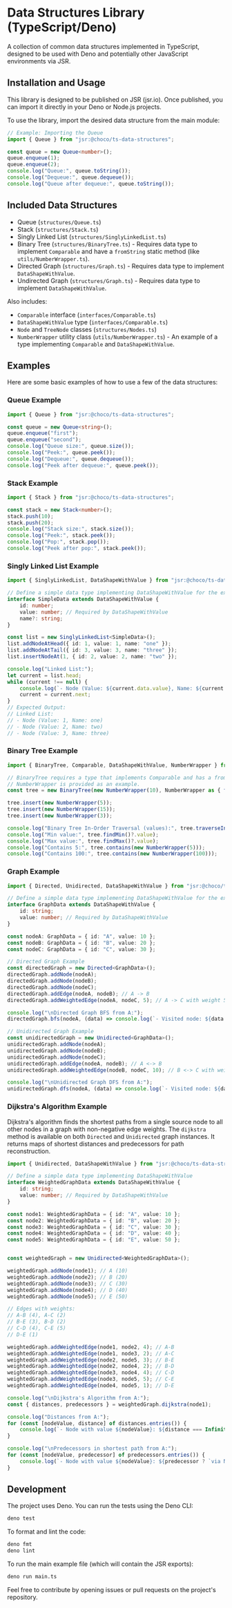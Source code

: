 # Data Structures Library (TypeScript/Deno)

A collection of common data structures implemented in TypeScript, designed to be used with Deno and potentially other JavaScript environments via JSR.

## Installation and Usage

This library is designed to be published on JSR (jsr.io). Once published, you can import it directly in your Deno or Node.js projects.

To use the library, import the desired data structure from the main module:

```typescript
// Example: Importing the Queue
import { Queue } from "jsr:@choco/ts-data-structures";

const queue = new Queue<number>();
queue.enqueue(1);
queue.enqueue(2);
console.log("Queue:", queue.toString());
console.log("Dequeue:", queue.dequeue());
console.log("Queue after dequeue:", queue.toString());
```


## Included Data Structures

*   Queue (`structures/Queue.ts`)
*   Stack (`structures/Stack.ts`)
*   Singly Linked List (`structures/SinglyLinkedList.ts`)
*   Binary Tree (`structures/BinaryTree.ts`) - Requires data type to implement `Comparable` and have a `fromString` static method (like `utils/NumberWrapper.ts`).
*   Directed Graph (`structures/Graph.ts`) - Requires data type to implement `DataShapeWithValue`.
*   Undirected Graph (`structures/Graph.ts`) - Requires data type to implement `DataShapeWithValue`.

Also includes:
*   `Comparable` interface (`interfaces/Comparable.ts`)
*   `DataShapeWithValue` type (`interfaces/Comparable.ts`)
*   `Node` and `TreeNode` classes (`structures/Nodes.ts`)
*   `NumberWrapper` utility class (`utils/NumberWrapper.ts`) - An example of a type implementing `Comparable` and `DataShapeWithValue`.

## Examples

Here are some basic examples of how to use a few of the data structures:

### Queue Example

```typescript
import { Queue } from "jsr:@choco/ts-data-structures";

const queue = new Queue<string>();
queue.enqueue("first");
queue.enqueue("second");
console.log("Queue size:", queue.size());
console.log("Peek:", queue.peek());
console.log("Dequeue:", queue.dequeue());
console.log("Peek after dequeue:", queue.peek());
```

### Stack Example

```typescript
import { Stack } from "jsr:@choco/ts-data-structures";

const stack = new Stack<number>();
stack.push(10);
stack.push(20);
console.log("Stack size:", stack.size());
console.log("Peek:", stack.peek());
console.log("Pop:", stack.pop());
console.log("Peek after pop:", stack.peek());
```

### Singly Linked List Example

```typescript
import { SinglyLinkedList, DataShapeWithValue } from "jsr:@choco/ts-data-structures";

// Define a simple data type implementing DataShapeWithValue for the example
interface SimpleData extends DataShapeWithValue {
    id: number;
    value: number; // Required by DataShapeWithValue
    name?: string;
}

const list = new SinglyLinkedList<SimpleData>();
list.addNodeAtHead({ id: 1, value: 1, name: "one" });
list.addNodeAtTail({ id: 3, value: 3, name: "three" });
list.insertNodeAt(1, { id: 2, value: 2, name: "two" });

console.log("Linked List:");
let current = list.head;
while (current !== null) {
    console.log(`- Node (Value: ${current.data.value}, Name: ${current.data.name})`);
    current = current.next;
}
// Expected Output:
// Linked List:
// - Node (Value: 1, Name: one)
// - Node (Value: 2, Name: two)
// - Node (Value: 3, Name: three)
```

### Binary Tree Example

```typescript
import { BinaryTree, Comparable, DataShapeWithValue, NumberWrapper } from "jsr:@choco/ts-data-structures";

// BinaryTree requires a type that implements Comparable and has a fromString static method.
// NumberWrapper is provided as an example.
const tree = new BinaryTree(new NumberWrapper(10), NumberWrapper as { fromString(s: string): NumberWrapper });

tree.insert(new NumberWrapper(5));
tree.insert(new NumberWrapper(15));
tree.insert(new NumberWrapper(3));

console.log("Binary Tree In-Order Traversal (values):", tree.traverseInOrder().map(node => node.data.value));
console.log("Min value:", tree.findMin()?.value);
console.log("Max value:", tree.findMax()?.value);
console.log("Contains 5:", tree.contains(new NumberWrapper(5)));
console.log("Contains 100:", tree.contains(new NumberWrapper(100)));
```

### Graph Example

```typescript
import { Directed, Unidirected, DataShapeWithValue } from "jsr:@choco/ts-data-structures";

// Define a simple data type implementing DataShapeWithValue for the example
interface GraphData extends DataShapeWithValue {
    id: string;
    value: number; // Required by DataShapeWithValue
}

const nodeA: GraphData = { id: "A", value: 10 };
const nodeB: GraphData = { id: "B", value: 20 };
const nodeC: GraphData = { id: "C", value: 30 };

// Directed Graph Example
const directedGraph = new Directed<GraphData>();
directedGraph.addNode(nodeA);
directedGraph.addNode(nodeB);
directedGraph.addNode(nodeC);
directedGraph.addEdge(nodeA, nodeB); // A -> B
directedGraph.addWeightedEdge(nodeA, nodeC, 5); // A -> C with weight 5

console.log("\nDirected Graph BFS from A:");
directedGraph.bfs(nodeA, (data) => console.log(`- Visited node: ${data.id} (Value: ${data.value})`));

// Unidirected Graph Example
const unidirectedGraph = new Unidirected<GraphData>();
unidirectedGraph.addNode(nodeA);
unidirectedGraph.addNode(nodeB);
unidirectedGraph.addNode(nodeC);
unidirectedGraph.addEdge(nodeA, nodeB); // A <-> B
unidirectedGraph.addWeightedEdge(nodeB, nodeC, 10); // B <-> C with weight 10

console.log("\nUnidirected Graph DFS from A:");
unidirectedGraph.dfs(nodeA, (data) => console.log(`- Visited node: ${data.id} (Value: ${data.value})`));
```

### Dijkstra's Algorithm Example

Dijkstra's algorithm finds the shortest paths from a single source node to all other nodes in a graph with non-negative edge weights. The `dijkstra` method is available on both `Directed` and `Unidirected` graph instances. It returns maps of shortest distances and predecessors for path reconstruction.

```typescript
import { Unidirected, DataShapeWithValue } from "jsr:@choco/ts-data-structures";

// Define a simple data type implementing DataShapeWithValue
interface WeightedGraphData extends DataShapeWithValue {
    id: string;
    value: number; // Required by DataShapeWithValue
}

const node1: WeightedGraphData = { id: "A", value: 10 };
const node2: WeightedGraphData = { id: "B", value: 20 };
const node3: WeightedGraphData = { id: "C", value: 30 };
const node4: WeightedGraphData = { id: "D", value: 40 };
const node5: WeightedGraphData = { id: "E", value: 50 };


const weightedGraph = new Unidirected<WeightedGraphData>();

weightedGraph.addNode(node1); // A (10)
weightedGraph.addNode(node2); // B (20)
weightedGraph.addNode(node3); // C (30)
weightedGraph.addNode(node4); // D (40)
weightedGraph.addNode(node5); // E (50)

// Edges with weights:
// A-B (4), A-C (2)
// B-E (3), B-D (2)
// C-D (4), C-E (5)
// D-E (1)

weightedGraph.addWeightedEdge(node1, node2, 4); // A-B
weightedGraph.addWeightedEdge(node1, node3, 2); // A-C
weightedGraph.addWeightedEdge(node2, node5, 3); // B-E
weightedGraph.addWeightedEdge(node2, node4, 2); // B-D
weightedGraph.addWeightedEdge(node3, node4, 4); // C-D
weightedGraph.addWeightedEdge(node3, node5, 5); // C-E
weightedGraph.addWeightedEdge(node4, node5, 1); // D-E

console.log("\nDijkstra's Algorithm from A:");
const { distances, predecessors } = weightedGraph.dijkstra(node1);

console.log("Distances from A:");
for (const [nodeValue, distance] of distances.entries()) {
    console.log(`- Node with value ${nodeValue}: ${distance === Infinity ? "Infinity" : distance}`);
}

console.log("\nPredecessors in shortest path from A:");
for (const [nodeValue, predecessor] of predecessors.entries()) {
    console.log(`- Node with value ${nodeValue}: ${predecessor ? `via Node with value ${predecessor.value}` : "Start Node"}`);
}
```

## Development

The project uses Deno. You can run the tests using the Deno CLI:

```bash
deno test
```

To format and lint the code:

```bash
deno fmt
deno lint
```

To run the main example file (which will contain the JSR exports):

```bash
deno run main.ts
```

Feel free to contribute by opening issues or pull requests on the project's repository.
